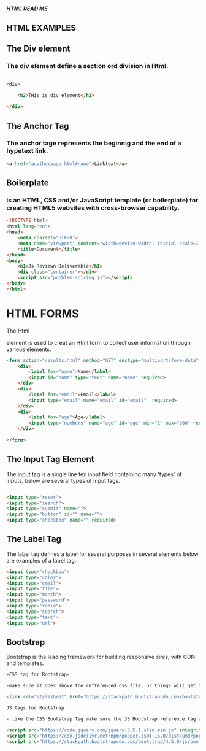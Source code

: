 ##### HTML READ ME

## HTML EXAMPLES

## The Div element
### The div element define a section ord division in Html.
```HTML

<div>
    
    <h2>THis is div element</h2>

</div>
```

## The Anchor Tag

### The anchor tage represents the beginnig and the end of a hypetext link.
```HTML
<a href="anotherpage.html#name">Linktext</a>
```

## Boilerplate
### is an HTML, CSS and/or JavaScript template (or boilerplate) for creating HTML5 websites with cross-browser capability.

```HTML
<!DOCTYPE html>
<html lang="en">
<head>
    <meta charset="UTF-8">
    <meta name="viewport" content="width=device-width, initial-scale=1.0">
    <title>Document</title>
</head>
<body>
    <h1>Js Reviewn Deliverable</h1>
    <div class="container"></div>
    <script src="problem-solving.js"></script>
</body>
</html>
```


# HTML FORMS
The Html <form> element is used to creat an Html form to collect user information through various elements.

```HTML
<form action="results.html" method="GET" enctype="multipart/form-data">
    <div>
        <label for="name">Name</label>
        <input id="name" type="text" name="name" required>
    </div>
    <div>
        <label for="email">Email</label>
        <input type="email" name="email" id="email"  required>
    </div>
    <div>
        <label for="age">Age</label>
        <input type="numbers" name="age" id="age" min="1" max="200" required>
    </div>
    
</form>
```

## The Input Tag Element
The input tag is a single line tex input field containing many 'types' of inputs, below are several types of input tags.

```HTML

<input type="reset">
<input type="search">
<input type="submit" name="">
<input type="button" id="" name="">
<input type="checkbox" name="" required>

```


## The Label Tag

The label tag defines a label for several purposes in several elements
below are examples of a label tag.

```HTML
<input type="checkbox">
<input type="color">
<input type="email">
<input type="file">
<input type="month">
<input type="password">
<input type="radio">
<input type="search">
<input type="text">
<input type="url">

```
## Bootstrap
 Bootstrap is the leading framework for building responsive sires, with CDN and templates.
 ```HTML
-CSS tag for Bootstrap- 

-make sure it goes above the refferenced css file, or things will get funky.

 <link rel="stylesheet" href="https://stackpath.bootstrapcdn.com/bootstrap/4.5.0/css/bootstrap.min.css" integrity="sha384-9aIt2nRpC12Uk9gS9baDl411NQApFmC26EwAOH8WgZl5MYYxFfc+NcPb1dKGj7Sk" crossorigin="anonymous">

 JS tags for Bootstrap

- like the CSS Bootstrap Tag make sure the JS Bootstrap reference tag also stays about the local referenced .js script tag or it will not work.

 <script src="https://code.jquery.com/jquery-3.5.1.slim.min.js" integrity="sha384-DfXdz2htPH0lsSSs5nCTpuj/zy4C+OGpamoFVy38MVBnE+IbbVYUew+OrCXaRkfj" crossorigin="anonymous"></script>
<script src="https://cdn.jsdelivr.net/npm/popper.js@1.16.0/dist/umd/popper.min.js" integrity="sha384-Q6E9RHvbIyZFJoft+2mJbHaEWldlvI9IOYy5n3zV9zzTtmI3UksdQRVvoxMfooAo" crossorigin="anonymous"></script>
<script src="https://stackpath.bootstrapcdn.com/bootstrap/4.5.0/js/bootstrap.min.js" integrity="sha384-OgVRvuATP1z7JjHLkuOU7Xw704+h835Lr+6QL9UvYjZE3Ipu6Tp75j7Bh/kR0JKI" crossorigin="anonymous"></script>
```